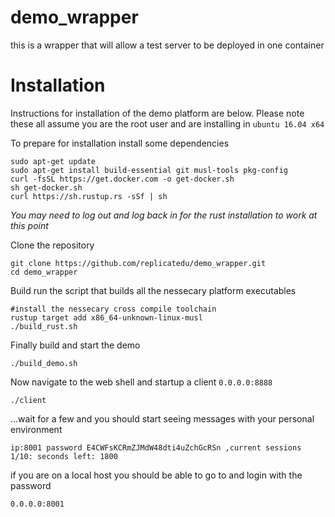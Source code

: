 # demo_wrapper
this is a wrapper that will allow a test server to be deployed in one container

# Installation

Instructions for installation of the demo platform are below.  Please note these all assume you are the root user and are installing in ```ubuntu 16.04 x64``` 

To prepare for installation install some dependencies
```
sudo apt-get update
sudo apt-get install build-essential git musl-tools pkg-config
curl -fsSL https://get.docker.com -o get-docker.sh
sh get-docker.sh
curl https://sh.rustup.rs -sSf | sh
```
*You may need to log out and log back in for the rust installation to work at this point* 

Clone the repository
```
git clone https://github.com/replicatedu/demo_wrapper.git
cd demo_wrapper
```
Build run the script that builds all the nessecary platform executables
```
#install the nessecary cross compile toolchain
rustup target add x86_64-unknown-linux-musl
./build_rust.sh
```
Finally build and start the demo
```
./build_demo.sh
```
Now navigate to the web shell and startup a client ```0.0.0.0:8888```
```
./client
```
...wait for a few and you should start seeing messages with your personal environment
```
ip:8001 password E4CWFsKCRmZJMdW48dti4uZchGcRSn ,current sessions 1/10: seconds left: 1800
```
if you are on a local host you should be able to go to and login with the password 
```
0.0.0.0:8001
```
